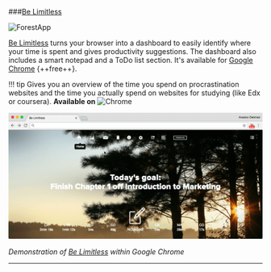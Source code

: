 ###[Be Limitless](https://chrome.google.com/webstore/detail/be-limitless/jdpnljppdhjpafeaokemhcggofohekbp?hl=en)

![ForestApp](/Images/BeLimitlessAppIcon.png)

[Be Limitless](https://chrome.google.com/webstore/detail/be-limitless/jdpnljppdhjpafeaokemhcggofohekbp?hl=en) turns your browser into a dashboard to easily identify where your time is spent and gives productivity suggestions. The dashboard also includes a smart notepad and a ToDo list section. It's available for [Google Chrome](https://chrome.google.com/webstore/detail/be-limitless/jdpnljppdhjpafeaokemhcggofohekbp?hl=en) {++free++}. 


!!! tip
	Gives you an overview of the time you spend on procrastination websites and the time you actually spend on websites for studying (like Edx or coursera).
	**Available on** ![Chrome](/Icons/Chrome.png)
	
![Screenshot](GIFs/BeLimitless.gif)  

_Demonstration of [Be Limitless](https://chrome.google.com/webstore/detail/be-limitless/jdpnljppdhjpafeaokemhcggofohekbp?hl=en) within Google Chrome_

****
